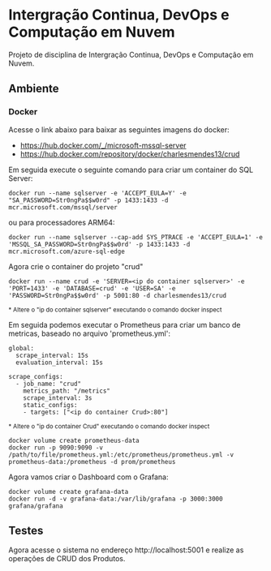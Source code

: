 # Intergração Continua, DevOps e Computação em Nuvem
Projeto de disciplina de Intergração Continua, DevOps e Computação em Nuvem.

## Ambiente

### Docker

Acesse o link abaixo para baixar as seguintes imagens do docker:
* https://hub.docker.com/_/microsoft-mssql-server
* https://hub.docker.com/repository/docker/charlesmendes13/crud

Em seguida execute o seguinte comando para criar um container do SQL Server:

```
docker run --name sqlserver -e 'ACCEPT_EULA=Y' -e "SA_PASSWORD=Str0ngPa$$w0rd" -p 1433:1433 -d mcr.microsoft.com/mssql/server
```
ou para processadores ARM64:
```
docker run --name sqlserver --cap-add SYS_PTRACE -e 'ACCEPT_EULA=1' -e 'MSSQL_SA_PASSWORD=Str0ngPa$$w0rd' -p 1433:1433 -d mcr.microsoft.com/azure-sql-edge
```

Agora crie o container do projeto "crud"

```
docker run --name crud -e 'SERVER=<ip do container sqlserver>' -e 'PORT=1433' -e 'DATABASE=crud' -e 'USER=SA' -e 'PASSWORD=Str0ngPa$$w0rd' -p 5001:80 -d charlesmendes13/crud
```
<sup>* Altere o "ip do container sqlserver" executando o comando docker inspect <id do container></sup>

Em seguida podemos executar o Prometheus para criar um banco de metricas, baseado no arquivo 'prometheus.yml':

```
global:
  scrape_interval: 15s
  evaluation_interval: 15s

scrape_configs:
  - job_name: "crud"
    metrics_path: "/metrics"
    scrape_interval: 3s
    static_configs:
    - targets: ["<ip do container Crud>:80"]
```
<sup>* Altere o "ip do container Crud" executando o comando docker inspect <id do container></sup>

```
docker volume create prometheus-data
docker run -p 9090:9090 -v /path/to/file/prometheus.yml:/etc/prometheus/prometheus.yml -v prometheus-data:/prometheus -d prom/prometheus
```

Agora vamos criar o Dashboard com o Grafana:

```
docker volume create grafana-data
docker run -d -v grafana-data:/var/lib/grafana -p 3000:3000 grafana/grafana
```

## Testes

Agora acesse o sistema no endereço http://localhost:5001 e realize as operações de CRUD dos Produtos.
